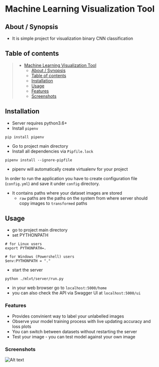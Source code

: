 # Machine Learning Visualization Tool

## About / Synopsis

* It is simple project for visualization binary CNN classification

## Table of contents

> * [Machine Learning Visualization Tool](#title--repository-name)
>   * [About / Synopsis](#about)
>   * [Table of contents](#table-of-contents)
>   * [Installation](#installation)
>   * [Usage](#usage)
>   * [Features](#features)
>   * [Screenshots](#screenshots)

## Installation

* Server requires python3.6+
* Install `pipenv`
```
pip install pipenv
```
* Go to project main directory
* Install all dependencies via `Pipfile.lock`
```
pipenv install --ignore-pipfile
```
* pipenv will automatically create virtualenv for your project

In order to run the application you have to create configuration file (`config.yml`) and save it under `config` directory.
* It contains paths where your dataset images are stored
    * `raw` paths are the paths on the system from where server should copy images to `transformed` paths
## Usage
* go to project main directory
* set PYTHONPATH
```
# for Linux users
export PYTHONPATH=.

# for Windows (Powershell) users
$env:PYTHONPATH = "."
```
* start the server
```
python ./mlvt/server/run.py
```

* in your web browser go to `localhost:5000/home`
* you can also check the API via Swagger UI at `localhost:5000/ui`

### Features
* Provides convinient way to label your unlabelled images
* Observe your model training process with live updating accuracy and loss plots
* You can switch between datasets without restarting the server
* Test your image - you can test model against your own image

### Screenshots
![Alt text](https://github.com/Infam852/MLVT/tree/master/images/Predictions.jpg "Set labeles to unlabelled images")

